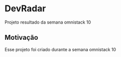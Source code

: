 # DevRadar
Projeto resultado da semana omnistack 10

## Motivação
Esse projeto foi criado durante a semana omnistack 10
